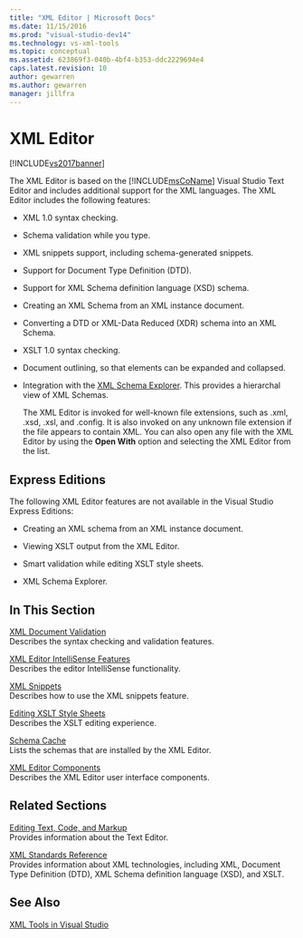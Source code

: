 ```yaml
---
title: "XML Editor | Microsoft Docs"
ms.date: 11/15/2016
ms.prod: "visual-studio-dev14"
ms.technology: vs-xml-tools
ms.topic: conceptual
ms.assetid: 623869f3-040b-4bf4-b353-ddc2229694e4
caps.latest.revision: 10
author: gewarren
ms.author: gewarren
manager: jillfra
---
```

# XML Editor
[!INCLUDE[vs2017banner](../includes/vs2017banner.md)]

The XML Editor is based on the [!INCLUDE[msCoName](../includes/msconame-md.md)] Visual Studio Text Editor and includes additional support for the XML languages. The XML Editor includes the following features:  
  
- XML 1.0 syntax checking.  
  
- Schema validation while you type.  
  
- XML snippets support, including schema-generated snippets.  
  
- Support for Document Type Definition (DTD).  
  
- Support for XML Schema definition language (XSD) schema.  
  
- Creating an XML Schema from an XML instance document.  
  
- Converting a DTD or XML-Data Reduced (XDR) schema into an XML Schema.  
  
- XSLT 1.0 syntax checking.  
  
- Document outlining, so that elements can be expanded and collapsed.  
  
- Integration with the [XML Schema Explorer](../xml-tools/xml-schema-explorer.md). This provides a hierarchal view of XML Schemas.  
  
  The XML Editor is invoked for well-known file extensions, such as .xml, .xsd, .xsl, and .config. It is also invoked on any unknown file extension if the file appears to contain XML. You can also open any file with the XML Editor by using the **Open With** option and selecting the XML Editor from the list.  
  
## Express Editions  
 The following XML Editor features are not available in the Visual Studio Express Editions:  
  
- Creating an XML schema from an XML instance document.  
  
- Viewing XSLT output from the XML Editor.  
  
- Smart validation while editing XSLT style sheets.  
  
- XML Schema Explorer.  
  
## In This Section  
 [XML Document Validation](../xml-tools/xml-document-validation.md)  
 Describes the syntax checking and validation features.  
  
 [XML Editor IntelliSense Features](../xml-tools/xml-editor-intellisense-features.md)  
 Describes the editor IntelliSense functionality.  
  
 [XML Snippets](../xml-tools/xml-snippets.md)  
 Describes how to use the XML snippets feature.  
  
 [Editing XSLT Style Sheets](../xml-tools/editing-xslt-style-sheets.md)  
 Describes the XSLT editing experience.  
  
 [Schema Cache](../xml-tools/schema-cache.md)  
 Lists the schemas that are installed by the XML Editor.  
  
 [XML Editor Components](../xml-tools/xml-editor-components.md)  
 Describes the XML Editor user interface components.  
  
## Related Sections  
 [Editing Text, Code, and Markup](https://msdn.microsoft.com/0d9c00d7-5df4-48a3-b185-2a265f055439)  
 Provides information about the Text Editor.  
  
 [XML Standards Reference](https://msdn.microsoft.com/79c78508-c9d0-423a-a00f-672e855de401)  
 Provides information about XML technologies, including XML, Document Type Definition (DTD), XML Schema definition language (XSD), and XSLT.  
  
## See Also  
 [XML Tools in Visual Studio](../xml-tools/xml-tools-in-visual-studio.md)
